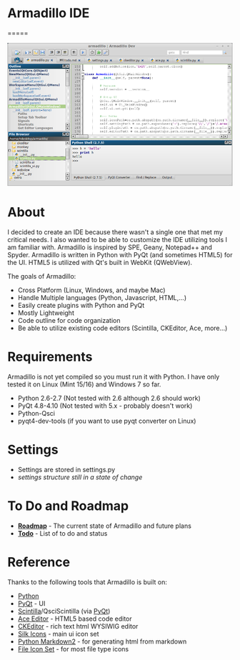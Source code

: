 # Armadillo IDE
=====

![Alt text](extra/screenshot.png "Screenshot")

About
==
I decided to create an IDE because there wasn't a single one that met my critical needs.  I also wanted to be able to customize the IDE utilizing tools I am familiar with.  Armadillo is inspired by SPE, Geany, Notepad++ and Spyder.  Armadillo is written in Python with PyQt (and sometimes HTML5) for the UI.  HTML5 is utilized with Qt's built in WebKit (QWebView).

The goals of Armadillo:

- Cross Platform (Linux, Windows, and maybe Mac)
- Handle Multiple languages (Python, Javascript, HTML,...)
- Easily create plugins with Python and PyQt
- Mostly Lightweight
- Code outline for code organization
- Be able to utilize existing code editors (Scintilla, CKEditor, Ace, more...)

Requirements
==
Armadillo is not yet compiled so you must run it with Python.  I have only tested it on Linux (Mint 15/16) and Windows 7 so far.

- Python 2.6-2.7 (Not tested with 2.6 although 2.6 should work)
- PyQt 4.8-4.10 (Not tested with 5.x - probably doesn't work)
- Python-Qsci
- pyqt4-dev-tools (if you want to use pyqt converter on Linux)

Settings
==
- Settings are stored in settings.py
- *settings structure still in a state of change*

To Do and Roadmap
==
- **[Roadmap](extra/roadmap.md)** - The current state of Armadillo and future plans
- **[Todo](extra/todo.md)** - List of to do and status

Reference
==
Thanks to the following tools that Armadillo is built on:

- [Python](http://python.org) 
- [PyQt](http://www.riverbankcomputing.com/software/pyqt) - UI
- [Scintilla](http://www.scintilla.org/)/QsciScintilla (via [PyQt](http://www.riverbankcomputing.com/software/pyqt))
- [Ace Editor](http://ace.c9.io/) - HTML5 based code editor
- [CKEditor](http://ckeditor.com/) - rich text html WYSIWIG editor
- [Silk Icons](http://www.famfamfam.com/lab/icons/silk/) - main ui icon set
- [Python Markdown2](https://github.com/trentm/python-markdown2) - for generating html from markdown
- [File Icon Set](https://github.com/teambox/Free-file-icons) - for most file type icons